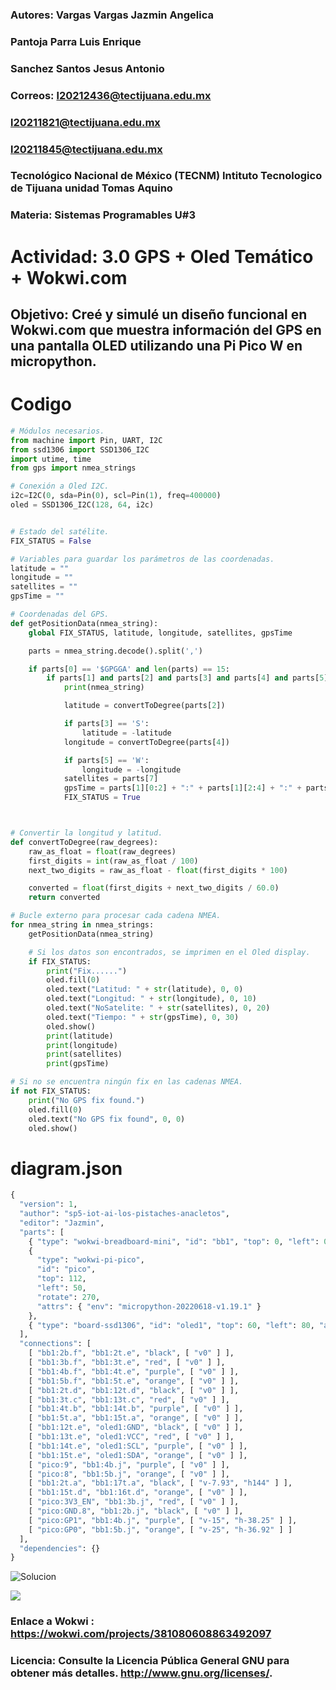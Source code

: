 ### Autores:    Vargas Vargas Jazmin Angelica 
###             Pantoja Parra Luis Enrique
###             Sanchez Santos Jesus Antonio

### Correos:   l20212436@tectijuana.edu.mx
###            l20211821@tectijuana.edu.mx
###            l20211845@tectijuana.edu.mx

### Tecnológico Nacional de México (TECNM)  Intituto Tecnologico de Tijuana unidad Tomas Aquino
### Materia:  Sistemas Programables U#3
# Actividad: 3.0 GPS + Oled Temático + Wokwi.com
## Objetivo: Creé y simulé un diseño funcional en Wokwi.com que muestra información del GPS en una pantalla OLED utilizando una Pi Pico W en micropython.

# Codigo 

```python
# Módulos necesarios.
from machine import Pin, UART, I2C
from ssd1306 import SSD1306_I2C
import utime, time
from gps import nmea_strings

# Conexión a Oled I2C.
i2c=I2C(0, sda=Pin(0), scl=Pin(1), freq=400000)
oled = SSD1306_I2C(128, 64, i2c)


# Estado del satélite.
FIX_STATUS = False

# Variables para guardar los parámetros de las coordenadas.
latitude = ""
longitude = ""
satellites = ""
gpsTime = ""

# Coordenadas del GPS.
def getPositionData(nmea_string):
    global FIX_STATUS, latitude, longitude, satellites, gpsTime

    parts = nmea_string.decode().split(',')

    if parts[0] == '$GPGGA' and len(parts) == 15:
        if parts[1] and parts[2] and parts[3] and parts[4] and parts[5] and parts[6] and parts[7]:
            print(nmea_string)

            latitude = convertToDegree(parts[2])

            if parts[3] == 'S':
                latitude = -latitude
            longitude = convertToDegree(parts[4])

            if parts[5] == 'W':
                longitude = -longitude
            satellites = parts[7]
            gpsTime = parts[1][0:2] + ":" + parts[1][2:4] + ":" + parts[1][4:6]
            FIX_STATUS = True



# Convertir la longitud y latitud.
def convertToDegree(raw_degrees):
    raw_as_float = float(raw_degrees)
    first_digits = int(raw_as_float / 100)
    next_two_digits = raw_as_float - float(first_digits * 100)

    converted = float(first_digits + next_two_digits / 60.0)
    return converted

# Bucle externo para procesar cada cadena NMEA.
for nmea_string in nmea_strings:
    getPositionData(nmea_string)

    # Si los datos son encontrados, se imprimen en el Oled display.
    if FIX_STATUS:
        print("Fix......")
        oled.fill(0)
        oled.text("Latitud: " + str(latitude), 0, 0)
        oled.text("Longitud: " + str(longitude), 0, 10)
        oled.text("NoSatelite: " + str(satellites), 0, 20)
        oled.text("Tiempo: " + str(gpsTime), 0, 30)
        oled.show()
        print(latitude)
        print(longitude)
        print(satellites)
        print(gpsTime)

# Si no se encuentra ningún fix en las cadenas NMEA.
if not FIX_STATUS:
    print("No GPS fix found.")
    oled.fill(0)
    oled.text("No GPS fix found", 0, 0)
    oled.show()
```
# diagram.json
```python
{
  "version": 1,
  "author": "sp5-iot-ai-los-pistaches-anacletos",
  "editor": "Jazmin",
  "parts": [
    { "type": "wokwi-breadboard-mini", "id": "bb1", "top": 0, "left": 0, "attrs": {} },
    {
      "type": "wokwi-pi-pico",
      "id": "pico",
      "top": 112,
      "left": 50,
      "rotate": 270,
      "attrs": { "env": "micropython-20220618-v1.19.1" }
    },
    { "type": "board-ssd1306", "id": "oled1", "top": 60, "left": 80, "attrs": {} }
  ],
  "connections": [
    [ "bb1:2b.f", "bb1:2t.e", "black", [ "v0" ] ],
    [ "bb1:3b.f", "bb1:3t.e", "red", [ "v0" ] ],
    [ "bb1:4b.f", "bb1:4t.e", "purple", [ "v0" ] ],
    [ "bb1:5b.f", "bb1:5t.e", "orange", [ "v0" ] ],
    [ "bb1:2t.d", "bb1:12t.d", "black", [ "v0" ] ],
    [ "bb1:3t.c", "bb1:13t.c", "red", [ "v0" ] ],
    [ "bb1:4t.b", "bb1:14t.b", "purple", [ "v0" ] ],
    [ "bb1:5t.a", "bb1:15t.a", "orange", [ "v0" ] ],
    [ "bb1:12t.e", "oled1:GND", "black", [ "v0" ] ],
    [ "bb1:13t.e", "oled1:VCC", "red", [ "v0" ] ],
    [ "bb1:14t.e", "oled1:SCL", "purple", [ "v0" ] ],
    [ "bb1:15t.e", "oled1:SDA", "orange", [ "v0" ] ],
    [ "pico:9", "bb1:4b.j", "purple", [ "v0" ] ],
    [ "pico:8", "bb1:5b.j", "orange", [ "v0" ] ],
    [ "bb1:2t.a", "bb1:17t.a", "black", [ "v-7.93", "h144" ] ],
    [ "bb1:15t.d", "bb1:16t.d", "orange", [ "v0" ] ],
    [ "pico:3V3_EN", "bb1:3b.j", "red", [ "v0" ] ],
    [ "pico:GND.8", "bb1:2b.j", "black", [ "v0" ] ],
    [ "pico:GP1", "bb1:4b.j", "purple", [ "v-15", "h-38.25" ] ],
    [ "pico:GP0", "bb1:5b.j", "orange", [ "v-25", "h-36.92" ] ]
  ],
  "dependencies": {}
}
```

![Solucion](https://github.com/JAZMIN2021/EquipoSP/assets/79472215/19399201-da47-4323-a171-0c8aa9b79823)

![](https://github.com/JAZMIN2021/EquipoSP/assets/79472215/6cc09fd5-1832-4e33-bf8a-2968ceb399e0)



### Enlace a Wokwi : https://wokwi.com/projects/381080608863492097
### Licencia: Consulte la Licencia Pública General GNU para obtener más detalles. <http://www.gnu.org/licenses/>.
